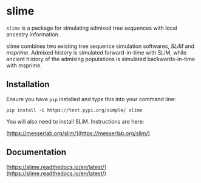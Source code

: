 # slime

`slime` is a package for simulating admixed tree sequences with local ancestry information.

slime combines two existing tree sequence simulation softwares, *SLiM* and *msprime*. Admixed history is simulated forward-in-time with SLiM, while ancient history of the admixing populations is simulated backwards-in-time with msprime.


## Installation

Ensure you have `pip` installed and type this into your command line:

```
pip install -i https://test.pypi.org/simple/ slime
```

You will also need to install SLiM. Instructions are here:

[https://messerlab.org/slim/](https://messerlab.org/slim/)


## Documentation

[https://slime.readthedocs.io/en/latest/](https://slime.readthedocs.io/en/latest/)